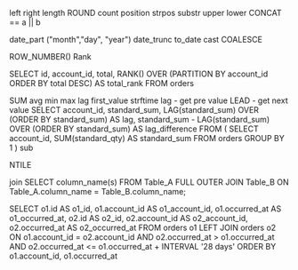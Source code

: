 left
right 
length
ROUND
count
position
strpos
substr
upper
lower
CONCAT == a || b

date_part ("month","day", "year")
date_trunc
to_date
cast
COALESCE

ROW_NUMBER()
Rank

SELECT id,
       account_id,
       total,
       RANK() OVER (PARTITION BY account_id ORDER BY total DESC) AS total_rank
FROM orders

SUM
avg
min
max
lag
first_value
strftime
lag - get pre value
LEAD - get next value
SELECT account_id,
       standard_sum,
       LAG(standard_sum) OVER (ORDER BY standard_sum) AS lag,
       standard_sum - LAG(standard_sum) OVER (ORDER BY standard_sum) AS lag_difference
FROM (
       SELECT account_id,
       SUM(standard_qty) AS standard_sum
       FROM orders 
       GROUP BY 1
      ) sub

NTILE

join
SELECT column_name(s)
FROM Table_A
FULL OUTER JOIN Table_B ON Table_A.column_name = Table_B.column_name;

SELECT o1.id AS o1_id,
       o1.account_id AS o1_account_id,
       o1.occurred_at AS o1_occurred_at,
       o2.id AS o2_id,
       o2.account_id AS o2_account_id,
       o2.occurred_at AS o2_occurred_at
  FROM orders o1
 LEFT JOIN orders o2
   ON o1.account_id = o2.account_id
  AND o2.occurred_at > o1.occurred_at
  AND o2.occurred_at <= o1.occurred_at + INTERVAL '28 days'
ORDER BY o1.account_id, o1.occurred_at
